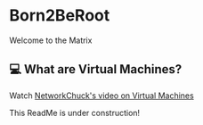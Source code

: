 # Born2BeRoot
Welcome to the Matrix

## 💻 What are Virtual Machines?
Watch [NetworkChuck's video on Virtual Machines](https://www.youtube.com/watch?v=wX75Z-4MEoM)

This ReadMe is under construction!
